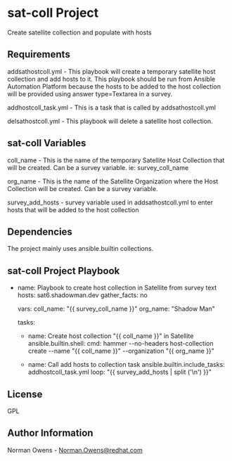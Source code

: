 sat-coll Project
=========

Create satellite collection and populate with hosts

Requirements
------------
addsathostcoll.yml - This playbook will create a temporary satellite host collection and add hosts to it.  This playbook should be run from Ansible Automation Platform because the hosts to be added to the host collection will be provided using answer type=Textarea in a survey.

addhostcoll_task.yml - This is a task that is called by addsathostcoll.yml

delsathostcoll.yml - This playbook will delete a satellite host collection.

sat-coll Variables
--------------
coll_name - This is the name of the temporary Satellite Host Collection that will be created. Can be a survey variable.  ie: survey_coll_name

org_name - This is the name of the Satellite Organization where the Host Collection will be created.  Can be a survey variable.

survey_add_hosts - survey variable used in addsathostcoll.yml to enter hosts that will be added to the host collection

Dependencies
------------
The project mainly uses ansible.builtin collections.

sat-coll Project Playbook
----------------
- name: Playbook to create host collection in Satellite from survey text
  hosts: sat6.shadowman.dev
  gather_facts: no

  vars:
    coll_name: "{{ survey_coll_name }}"
    org_name: "Shadow Man"

  tasks:
  - name: Create host collection "{{ coll_name }}" in Satellite
    ansible.builtin.shell:
      cmd: hammer --no-headers host-collection create --name "{{ coll_name }}" --organization "{{ org_name }}"
  
  - name: Call add hosts to collection task
    ansible.builtin.include_tasks: addhostcoll_task.yml
    loop: "{{ survey_add_hosts | split ('\n') }}"

License
-------

GPL

Author Information
------------------

Norman Owens - Norman.Owens@redhat.com